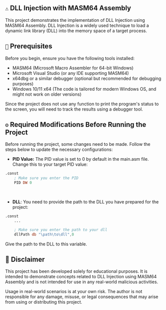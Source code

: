 ## `⚠️` DLL Injection with MASM64 Assembly

This project demonstrates the implementation of DLL Injection using MASM64 Assembly. DLL Injection is a widely used technique to load a dynamic link library (DLL) into the memory space of a target process.

## `🔧` Prerequisites

Before you begin, ensure you have the following tools installed:

- MASM64 (Microsoft Macro Assembler for 64-bit Windows)
- Microsoft Visual Studio (or any IDE supporting MASM64)
- x64dbg or a similar debugger (optional but recommended for debugging purposes)
- Windows 10/11 x64 (The code is tailored for modern Windows OS, and might not work on older versions)

Since the project does not use any function to print the program's status to the screen, you will need to track the results using a debugger tool.

## `⚙️` Required Modifications Before Running the Project
Before running the project, some changes need to be made. Follow the steps below to update the necessary configurations:

- **PID Value:** The PID value is set to 0 by default in the main.asm file. Change this to your target PID value:

```asm
.const 
    ; Make sure you enter the PID
    PID DW 0
```
<br>

- **DLL**: You need to provide the path to the DLL you have prepared for the project:

```asm
.const 
    ...

    ; Make sure you enter the path to your dll
    dllPath db "\path\to\dll",0 
```

Give the path to the DLL to this variable.

## 🚨 Disclaimer
This project has been developed solely for educational purposes. It is intended to demonstrate concepts related to DLL Injection using MASM64 Assembly and is not intended for use in any real-world malicious activities.

Usage in real-world scenarios is at your own risk. The author is not responsible for any damage, misuse, or legal consequences that may arise from using or distributing this project. 

